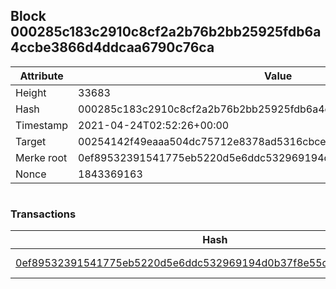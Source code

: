 ## Block 000285c183c2910c8cf2a2b76b2bb25925fdb6a4ccbe3866d4ddcaa6790c76ca

Attribute | Value
--- | ---
Height | 33683
Hash | 000285c183c2910c8cf2a2b76b2bb25925fdb6a4ccbe3866d4ddcaa6790c76ca
Timestamp | 2021-04-24T02:52:26+00:00
Target | 00254142f49eaaa504dc75712e8378ad5316cbcead634704b3734b6271167cc4
Merke root | 0ef89532391541775eb5220d5e6ddc532969194d0b37f8e55ccf7d9528786724
Nonce | 1843369163

```

```

### Transactions

Hash | Amount
--- | ---
[0ef89532391541775eb5220d5e6ddc532969194d0b37f8e55ccf7d9528786724](0ef89532391541775eb5220d5e6ddc532969194d0b37f8e55ccf7d9528786724.md) | 10.00000000 SKEPTI 
